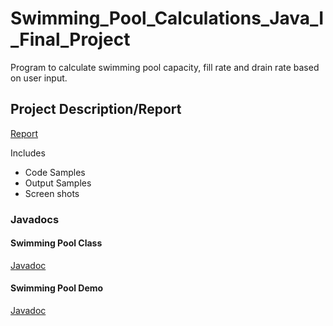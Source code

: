 # Swimming_Pool_Calculations_Java_I_Final_Project
 Program to calculate swimming pool capacity, fill rate and drain rate based on user input.
 
## Project Description/Report
[Report](https://github.com/MickieBlair/Swimming_Pool_Calculations_Java_I_Final_Project/blob/master/Swimming_Pool_Final_Project_Java_I.pdf)

Includes
* Code Samples
* Output Samples
* Screen shots

### Javadocs

#### Swimming Pool Class
[Javadoc](https://github.com/MickieBlair/Swimming_Pool_Calculations_Java_I_Final_Project/blob/master/SwimmingPool_Javadocs.pdf)

#### Swimming Pool Demo
[Javadoc](https://github.com/MickieBlair/Swimming_Pool_Calculations_Java_I_Final_Project/blob/master/SwimmingPoolDemo_Javadocs.pdf)




